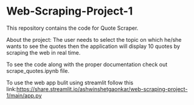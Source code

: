 # Web-Scraping-Project-1
This repository contains the code for Quote Scraper.

About the project:
The user needs to select the topic on which he/she wants to see the quotes then the application will display 10 quotes by scraping the web in real time.

To see the code along with the proper documentation check out scrape_quotes.ipynb file.

To use the web app bulit using streamlit follow this link:https://share.streamlit.io/ashwinshetgaonkar/web-scraping-project-1/main/app.py

